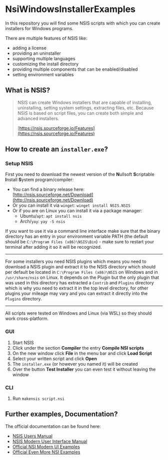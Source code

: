 # NsiWindowsInstallerExamples

In this repository you will find some NSIS scripts with which you can create installers for Windows programs.

There are multiple features of NSIS like:

- adding a license
- providing an uninstaller
- supporting multiple languages
- customizing the install directory
- providing multiple components that can be enabled/disabled
- setting environment variables

## What is NSIS?

> NSIS can create Windows installers that are capable of installing, uninstalling, setting system settings, extracting files, etc. Because NSIS is based on script files, you can create both simple and advanced installers.
>
> [https://nsis.sourceforge.io/Features](https://nsis.sourceforge.io/Features)

## How to create an `installer.exe`?

### Setup NSIS

First you need to download the newest version of the **N**ullsoft **S**criptable **I**nstall **S**ystem program/compiler:

- You can find a binary release here: [http://nsis.sourceforge.net/Download](http://nsis.sourceforge.net/Download)
- Or you can install it via `winget`: `winget install NSIS.NSIS`
- Or if you are on Linux you can install it via a package manager:
  - Ubuntu/`apt`: `apt install nsis`
  - Arch/`yay`: `yay -S nsis`

If you want to use it via a command line interface make sure that the binary directory has an entry in your environment variable PATH (the default should be `C:\Program Files (x86)\NSIS\Bin`) - make sure to restart your terminal after adding it so it will be recognized.

---

For some installers you need NSIS plugins which means you need to download a NSIS plugin and extract it to the NSIS directory which should per default be located in `C:\Program Files (x86)\NSIS` on Windows and in `/usr/share/nsis` on Linux.
It depends on the Plugin but the only plugin that was used in this directory has extracted a `Contrib` and `Plugins` directory which is why you need to extract it in the top level directory, for other plugins your mileage may vary and you can extract it directly into the `Plugins` directory.

---

All scripts were tested on Windows and Linux (via WSL) so they should work cross-platform.

### GUI

1. Start NSIS
2. Click under the section **Compiler** the entry **Compile NSI scripts**
3. On the new window click **File** in the menu bar and click **Load Script**
4. Select your written script and click **Open**
5. The `installer.exe` (or however you named it) will be created
6. Over the button **Test Installer** you can even test it without leaving the window

### CLI

1. Run `makensis script.nsi`

## Further examples, Documentation?

The official documentation can be found here:

- [NSIS Users Manual](http://nsis.sourceforge.net/Docs/)
- [NSIS Modern User Interface Manual](http://nsis.sourceforge.net/Docs/Modern%20UI%202/Readme.html)
- [Official NSI Modern UI Examples](http://nsis.sourceforge.net/Examples/Modern%20UI/)
- [Official Even More NSI Examples](http://nsis.sourceforge.net/Examples/)
